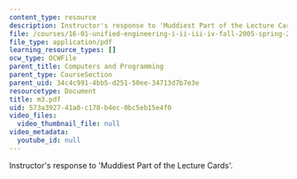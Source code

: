 ```yaml
---
content_type: resource
description: Instructor's response to 'Muddiest Part of the Lecture Cards'.
file: /courses/16-01-unified-engineering-i-ii-iii-iv-fall-2005-spring-2006/573a392741a0c178b4ec0bc5eb15e4f0_m3.pdf
file_type: application/pdf
learning_resource_types: []
ocw_type: OCWFile
parent_title: Computers and Programming
parent_type: CourseSection
parent_uid: 34c4c991-4bb5-d251-50ee-34713d7b7e3e
resourcetype: Document
title: m3.pdf
uid: 573a3927-41a0-c178-b4ec-0bc5eb15e4f0
video_files:
  video_thumbnail_file: null
video_metadata:
  youtube_id: null
---
```

Instructor's response to 'Muddiest Part of the Lecture Cards'.